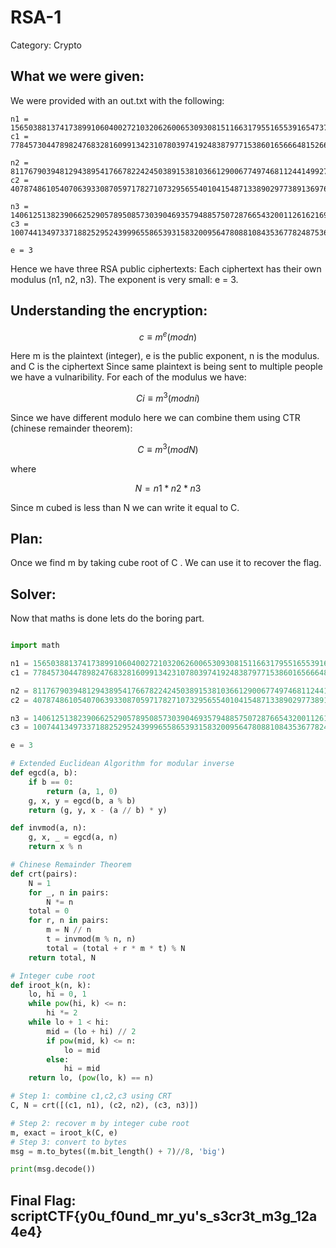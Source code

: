 # RSA-1
Category: Crypto
## What we were given:
We were provided with an out.txt with the following:
```text
n1 = 156503881374173899106040027210320626006530930815116631795516553916547375688556673985142242828597628615920973708595994675661662789752600109906259326160805121029243681236938272723595463141696217880136400102526509149966767717309801293569923237158596968679754520209177602882862180528522927242280121868961697240587
c1 = 77845730447898247683281609913423107803974192483879771538601656664815266655476695261695401337124553851404038028413156487834500306455909128563474382527072827288203275942719998719612346322196694263967769165807133288612193509523277795556658877046100866328789163922952483990512216199556692553605487824176112568965

n2 = 81176790394812943895417667822424503891538103661290067749746811244149927293880771403600643202454602366489650358459283710738177024118857784526124643798095463427793912529729517724613501628957072457149015941596656959113353794192041220905793823162933257702459236541137457227898063370534472564804125139395000655909
c2 = 40787486105407063933087059717827107329565540104154871338902977389136976706405321232356479461501507502072366720712449240185342528262578445532244098369654742284814175079411915848114327880144883620517336793165329893295685773515696260299308407612535992098605156822281687718904414533480149775329948085800726089284

n3 = 140612513823906625290578950857303904693579488575072876654320011261621692347864140784716666929156719735696270348892475443744858844360080415632704363751274666498790051438616664967359811895773995052063222050631573888071188619609300034534118393135291537302821893141204544943440866238800133993600817014789308510399
c3 = 100744134973371882529524399965586539315832009564780881084353677824875367744381226140488591354751113977457961062275480984708865578896869353244823264759044617432862876208706282555040444253921290103354489356742706959370396360754029015494871561563778937571686573716714202098622688982817598258563381656498389039630

e = 3
```
Hence we have three RSA public ciphertexts:
Each ciphertext has their own modulus (n1, n2, n3).
The exponent is very small: e = 3.

## Understanding the encryption:
```math
c ≡ m^e (mod n)
```
Here m is the plaintext (integer), e is the public exponent, n is the modulus. and C is the ciphertext
Since same plaintext is being sent to multiple people we have a vulnaribility.
For each of the modulus we have:
```math
Ci  ≡  m^3 (mod ni)
```
Since we have different modulo here we can combine them using CTR (chinese remainder theorem):
```math
C ≡  m^3 (mod N)
```
where
```math
N = n1*n2*n3
```
Since m cubed is less than N we can write it equal to C.

## Plan:
Once we find m by taking cube root of C . We can use it to recover the flag.
## Solver:
Now that maths is done lets do the boring part.
```python

import math

n1 = 156503881374173899106040027210320626006530930815116631795516553916547375688556673985142242828597628615920973708595994675661662789752600109906259326160805121029243681236938272723595463141696217880136400102526509149966767717309801293569923237158596968679754520209177602882862180528522927242280121868961697240587
c1 = 77845730447898247683281609913423107803974192483879771538601656664815266655476695261695401337124553851404038028413156487834500306455909128563474382527072827288203275942719998719612346322196694263967769165807133288612193509523277795556658877046100866328789163922952483990512216199556692553605487824176112568965

n2 = 81176790394812943895417667822424503891538103661290067749746811244149927293880771403600643202454602366489650358459283710738177024118857784526124643798095463427793912529729517724613501628957072457149015941596656959113353794192041220905793823162933257702459236541137457227898063370534472564804125139395000655909
c2 = 40787486105407063933087059717827107329565540104154871338902977389136976706405321232356479461501507502072366720712449240185342528262578445532244098369654742284814175079411915848114327880144883620517336793165329893295685773515696260299308407612535992098605156822281687718904414533480149775329948085800726089284

n3 = 140612513823906625290578950857303904693579488575072876654320011261621692347864140784716666929156719735696270348892475443744858844360080415632704363751274666498790051438616664967359811895773995052063222050631573888071188619609300034534118393135291537302821893141204544943440866238800133993600817014789308510399
c3 = 100744134973371882529524399965586539315832009564780881084353677824875367744381226140488591354751113977457961062275480984708865578896869353244823264759044617432862876208706282555040444253921290103354489356742706959370396360754029015494871561563778937571686573716714202098622688982817598258563381656498389039630

e = 3

# Extended Euclidean Algorithm for modular inverse
def egcd(a, b):
    if b == 0:
        return (a, 1, 0)
    g, x, y = egcd(b, a % b)
    return (g, y, x - (a // b) * y)

def invmod(a, n):
    g, x, _ = egcd(a, n)
    return x % n

# Chinese Remainder Theorem
def crt(pairs):
    N = 1
    for _, n in pairs:
        N *= n
    total = 0
    for r, n in pairs:
        m = N // n
        t = invmod(m % n, n)
        total = (total + r * m * t) % N
    return total, N

# Integer cube root
def iroot_k(n, k):
    lo, hi = 0, 1
    while pow(hi, k) <= n:
        hi *= 2
    while lo + 1 < hi:
        mid = (lo + hi) // 2
        if pow(mid, k) <= n:
            lo = mid
        else:
            hi = mid
    return lo, (pow(lo, k) == n)

# Step 1: combine c1,c2,c3 using CRT
C, N = crt([(c1, n1), (c2, n2), (c3, n3)])

# Step 2: recover m by integer cube root
m, exact = iroot_k(C, e)
# Step 3: convert to bytes
msg = m.to_bytes((m.bit_length() + 7)//8, 'big')

print(msg.decode())

```
## Final Flag: scriptCTF{y0u_f0und_mr_yu's_s3cr3t_m3g_12a4e4}
